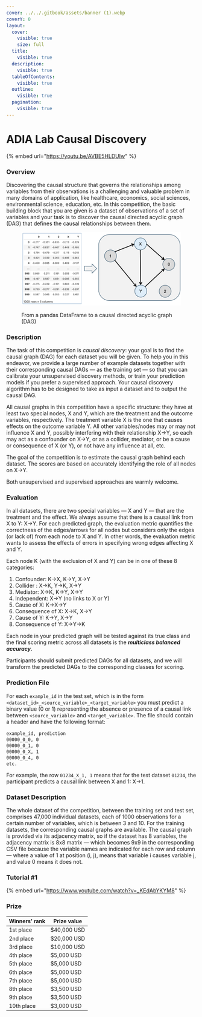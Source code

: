 ```yaml
---
cover: ../../.gitbook/assets/banner (1).webp
coverY: 0
layout:
  cover:
    visible: true
    size: full
  title:
    visible: true
  description:
    visible: true
  tableOfContents:
    visible: true
  outline:
    visible: true
  pagination:
    visible: true
---
```


# ADIA Lab Causal Discovery



{% embed url="https://youtu.be/AVBE5HLDUIw" %}

### Overview

Discovering the causal structure that governs the relationships among variables from their observations is a challenging and valuable problem in many domains of application, like healthcare, economics, social sciences, environmental science, education, etc. In this competition, the basic building block that you are given is a dataset of observations of a set of variables and your task is to discover the causal directed acyclic graph (DAG) that defines the causal relationships between them.

<figure><img src="../../.gitbook/assets/causaladia.png" alt=""><figcaption><p>From a pandas DataFrame to a causal directed acyclic graph (DAG)</p></figcaption></figure>



### Description

The task of this competition is _causal discovery_: your goal is to find the causal graph (DAG) for each dataset you will be given. To help you in this endeavor, we provide a large number of example datasets together with their corresponding causal DAGs — as the training set — so that you can calibrate your unsupervised discovery methods, or train your prediction models if you prefer a supervised approach. Your causal discovery algorithm has to be designed to take as input a dataset and to output the causal DAG.

All causal graphs in this competition have a specific structure: they have at least two special nodes, X and Y, which are the treatment and the outcome variables, respectively. The treatment variable X is the one that causes effects on the outcome variable Y. All other variables/nodes may or may not influence X and Y, possibly interfering with their relationship X→Y, so each may act as a confounder on X→Y, or as a collider, mediator, or be a cause or consequence of X (or Y), or not have any influence at all, etc.

The goal of the competition is to estimate the causal graph behind each dataset. The scores are based on accurately identifying the role of all nodes on X→Y.

Both unsupervised and supervised approaches are warmly welcome.

### Evaluation

In all datasets, there are two special variables — X and Y — that are the treatment and the effect. We always assume that there is a causal link from X to Y: X→Y. For each predicted graph, the evaluation metric quantifies the correctness of the edges/arrows for all nodes but considers only the edges (or lack of) from each node to X and Y. In other words, the evaluation metric wants to assess the effects of errors in specifying wrong edges affecting X and Y.

Each node K (with the exclusion of X and Y) can be in one of these 8 categories:

1. Confounder: K→X, K→Y, X→Y
2. Collider : X→K, Y→K, X→Y
3. Mediator: X→K, K→Y, X→Y
4. Independent: X→Y (no links to X or Y)
5. Cause of X: K→X→Y
6. Consequence of X: X→K, X→Y
7. Cause of Y: K→Y, X→Y
8. Consequence of Y: X→Y→K

Each node in your predicted graph will be tested against its true class and the final scoring metric across all datasets is the _**multiclass balanced accuracy**_.

Participants should submit predicted DAGs for all datasets, and we will transform the predicted DAGs to the corresponding classes for scoring.

### Prediction File

For each `example_id` in the test set, which is in the form `<dataset_id>_<source_variable>_<target_variable>` you must predict a binary value (0 or 1) representing the absence or presence of a causal link between `<source_variable>` and `<target_variable>`. The file should contain a header and have the following format:

```
example_id, prediction
00000_0_0, 0
00000_0_1, 0
00000_0_X, 1
00000_0_4, 0
etc.
```

For example, the row `01234_X_1, 1` means that for the test dataset `01234`, the participant predicts a causal link between X and 1: X→1.

### Dataset Description

The whole dataset of the competition, between the training set and test set, comprises 47,000 individual datasets, each of 1000 observations for a certain number of variables, which is between 3 and 10. For the training datasets, the corresponding causal graphs are available. The causal graph is provided via its adjacency matrix, so if the dataset has 8 variables, the adjacency matrix is 8x8 matrix — which becomes 9x9 in the corresponding CSV file because the variable names are indicated for each row and column — where a value of 1 at position (i, j), means that variable i causes variable j, and value 0 means it does not.

### Tutorial #1&#x20;

{% embed url="https://www.youtube.com/watch?v=_KEdAbYKYM8" %}

### Prize

| Winners’ rank | Prize value |
| ------------- | ----------- |
| 1st place     | $40,000 USD |
| 2nd place     | $20,000 USD |
| 3rd place     | $10,000 USD |
| 4th place     | $5,000 USD  |
| 5th place     | $5,000 USD  |
| 6th place     | $5,000 USD  |
| 7th place     | $5,000 USD  |
| 8th place     | $3,500 USD  |
| 9th place     | $3,500 USD  |
| 10th place    | $3,000 USD  |
